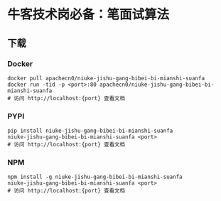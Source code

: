 # 牛客技术岗必备：笔面试算法

## 下载

### Docker

```
docker pull apachecn0/niuke-jishu-gang-bibei-bi-mianshi-suanfa
docker run -tid -p <port>:80 apachecn0/niuke-jishu-gang-bibei-bi-mianshi-suanfa
# 访问 http://localhost:{port} 查看文档
```

### PYPI

```
pip install niuke-jishu-gang-bibei-bi-mianshi-suanfa
niuke-jishu-gang-bibei-bi-mianshi-suanfa <port>
# 访问 http://localhost:{port} 查看文档
```

### NPM

```
npm install -g niuke-jishu-gang-bibei-bi-mianshi-suanfa
niuke-jishu-gang-bibei-bi-mianshi-suanfa <port>
# 访问 http://localhost:{port} 查看文档
```
